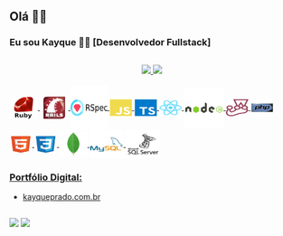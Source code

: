 ## Olá 👋👋 
### Eu sou Kayque 👨‍💻 [Desenvolvedor Fullstack] 
##
<div align="center">
    <a href="https://github.com/kayqueprado580">
        <img height="150em" src="https://github-readme-stats.vercel.app/api?username=kayqueprado580&custom_title=Kayque Prado - Estatísticas Github&show_icons=true&locale=pt-br&theme=dark&include_all_commits=true&count_private=true&hide=issues,contribs&title_color='#4e8fa5'"
        />
        <img height="150em" src="https://github-readme-stats.vercel.app/api/top-langs/?username=kayqueprado580&custom_title=Linguagens mais Utilizadas&layout=compact&langs_count=8&theme=dark&hide=HTML,CSS,Less,Handlebars,EJS,CoffeeScript,Hack&count_private=true&title_color='#4e8fa5'"
        />
</div>


<div style="display: inline_block"><br>
    <img align="center" height="40" width="50" src="https://raw.githubusercontent.com/devicons/devicon/master/icons/ruby/ruby-original-wordmark.svg">
    <img align="center" height="40" width="50" src="https://raw.githubusercontent.com/devicons/devicon/master/icons/rails/rails-original-wordmark.svg">
    <img align="center" height="80" width="65" src="https://raw.githubusercontent.com/devicons/devicon/master/icons/rspec/rspec-original-wordmark.svg">
    <img align="center" height="30" width="40" src="https://raw.githubusercontent.com/devicons/devicon/master/icons/javascript/javascript-plain.svg">
    <img align="center" height="30" width="40" src="https://raw.githubusercontent.com/devicons/devicon/master/icons/typescript/typescript-plain.svg">
    <img align="center" height="30" width="40" src="https://raw.githubusercontent.com/devicons/devicon/master/icons/react/react-original.svg">
    <img align="center" height="70" width="70" src="https://raw.githubusercontent.com/devicons/devicon/master/icons/nodejs/nodejs-original-wordmark.svg">
    <img align="center" height="30" width="40" src="https://raw.githubusercontent.com/devicons/devicon/master/icons/jest/jest-plain.svg">
    <img align="center" height="30" width="40" src="https://raw.githubusercontent.com/devicons/devicon/master/icons/php/php-original.svg">
    <img align="center" height="30" width="40" src="https://raw.githubusercontent.com/devicons/devicon/master/icons/html5/html5-original.svg">
    <img align="center" height="30" width="40" src="https://raw.githubusercontent.com/devicons/devicon/master/icons/css3/css3-original.svg">
    <img align="center" height="45" width="50" src="https://raw.githubusercontent.com/devicons/devicon/master/icons/mongodb/mongodb-original.svg">
    <img align="center" height="50" width="60" src="https://raw.githubusercontent.com/devicons/devicon/master/icons/mysql/mysql-original-wordmark.svg">
    <img align="center" height="50" width="60" src="https://raw.githubusercontent.com/devicons/devicon/master/icons/microsoftsqlserver/microsoftsqlserver-plain-wordmark.svg">
</div>

### Portfólio Digital: 
  * <a href="http://kayqueprado.com.br/" target="blank" style="underline-none">kayqueprado.com.br</a>

## 

<div>
    <a href="mailto:kayqueprado2013@gmail.com"><img src="https://img.shields.io/badge/-Gmail-%23333?style=for-the-badge&logo=gmail&logoColor=white" target="_blank"></a>
    <a href="https://www.linkedin.com/in/kayque-p-584669116/" target="_blank"><img src="https://img.shields.io/badge/-LinkedIn-%230077B5?style=for-the-badge&logo=linkedin&logoColor=white" target="_blank"></a>
</div>
